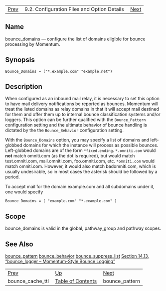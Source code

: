 |     |     |     |
| --- | --- | --- |
| [Prev](conf.ref.bounce_cache_ttl)  | 9.2. Configuration Files and Option Details |  [Next](conf.ref.bounce_pattern.php) |

<a name="conf.ref.bounce_domains"></a>
## Name

bounce_domains — configure the list of domains eligible for bounce processing by Momentum.

## Synopsis

`Bounce_Domains = ("*.example.com" "example.net")`

<a name="idp8418064"></a>
## Description

When configured as an inbound mail relay, it is necessary to set this option to have mail delivery notifications be reported as bounces. Momentum will treat the listed domains as relay domains in that it will accept mail destined for them and offer them up to internal bounce classification systems and/or loggers. This option can be further qualified with the `Bounce_Pattern` configuration setting and the ultimate behavior of bounce handling is dictated by the the `Bounce_Behavior` configuration setting.

With the `Bounce_Domains` option, you may specify a list of domains and left-globbed domains for which the instance will process as possible bounces. Left-globbed domains are of the form `*fixed.ending`. `*.omniti.com` would **not** match omniti.com (as the dot is required), but would match test.omniti.com, mail.omniti.com, foo.omniti.com, etc. `*omniti.com` would match omniti.com. However, it would also match badomniti.com, which is usually undesirable, so in most cases the asterisk should be followed by a period.

To accept mail for the domain example.com and all subdomains under it, one would specify

`Bounce_Domains = ( "example.com" "*.example.com" )`<a name="idp8425904"></a>
## Scope

bounce_domains is valid in the global, pathway_group and pathway scopes.

<a name="idp8427856"></a>
## See Also

[bounce_pattern](conf.ref.bounce_pattern "bounce_pattern") [bounce_behavior](conf.ref.bounce_behavior.php "bounce_behavior") [bounce_suppress_list](conf.ref.bounce_suppress_list.php "bounce_suppress_list") [Section 14.13, “bounce_logger – Momentum-Style Bounce Logging”](modules.bounce_logger.php "14.13. bounce_logger – Momentum-Style Bounce Logging")

|     |     |     |
| --- | --- | --- |
| [Prev](conf.ref.bounce_cache_ttl)  | [Up](conf.ref.files.php) |  [Next](conf.ref.bounce_pattern.php) |
| bounce_cache_ttl  | [Table of Contents](index) |  bounce_pattern |
